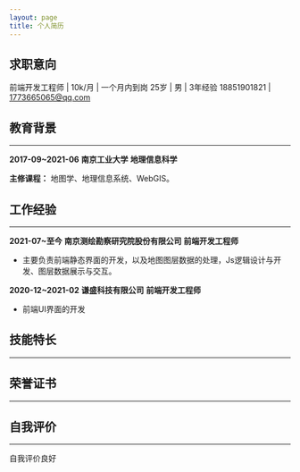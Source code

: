 ```yaml
---
layout: page
title: 个人简历
---
```




## 求职意向
  
  前端开发工程师 |  10k/月 | 一个月内到岗
  25岁 | 男 | 3年经验
  18851901821 | 1773665065@qq.com

## 教育背景
---
  **2017-09~2021-06**	**南京工业大学**	**地理信息科学**  
  
  **主修课程：** 地图学、地理信息系统、WebGIS。

## 工作经验
---
  **2021-07~至今**		**南京测绘勘察研究院股份有限公司**		**前端开发工程师**
  
- 主要负责前端静态界面的开发，以及地图图层数据的处理，Js逻辑设计与开发、图层数据展示与交互。
     	
**2020-12~2021-02**		**谦盛科技有限公司**		**前端开发工程师**
  
- 前端UI界面的开发

##  技能特长
---


## 荣誉证书
---


## 自我评价
---
自我评价良好
